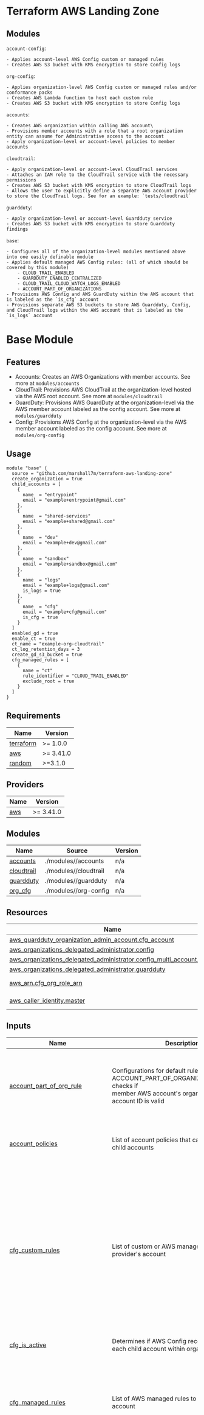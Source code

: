 # Terraform AWS Landing Zone


## Modules

`account-config`:
    
    - Applies account-level AWS Config custom or managed rules
    - Creates AWS S3 bucket with KMS encryption to store Config logs

`org-config`:
    
    - Applies organization-level AWS Config custom or managed rules and/or conformance packs
    - Creates AWS Lambda function to host each custom rule
    - Creates AWS S3 bucket with KMS encryption to store Config logs

`accounts`:

    - Creates AWS organization within calling AWS account\
    - Provisions member accounts with a role that a root organization entity can assume for Administrative access to the account
    - Apply organization-level or account-level policies to member accounts

`cloudtrail`:

    - Apply organization-level or account-level CloudTrail services
    - Attaches an IAM role to the CloudTrail service with the necessary permissions
    - Creates AWS S3 bucket with KMS encryption to store CloudTrail logs
    - Allows the user to explicitly define a separate AWS account provider to store the CloudTrail logs. See for an example: `tests/cloudtrail`

`guardduty`:

    - Apply organization-level or account-level Guardduty service
    - Creates AWS S3 bucket with KMS encryption to store Guardduty findings


`base`:

    - Configures all of the organization-level modules mentioned above into one easily definable module
    - Applies default managed AWS Config rules: (all of which should be covered by this module)
        - CLOUD_TRAIL_ENABLED
        - GUARDDUTY_ENABLED_CENTRALIZED
        - CLOUD_TRAIL_CLOUD_WATCH_LOGS_ENABLED
        - ACCOUNT_PART_OF_ORGANIZATIONS
    - Provisions AWS Config and AWS GuardDuty within the AWS account that is labeled as the `is_cfg` account
    - Provisions separate AWS S3 buckets to store AWS Guardduty, Config, and CloudTrail logs within the AWS account that is labeled as the `is_logs` account

# Base Module

## Features
- Accounts: Creates an AWS Organizations with member accounts. See more at `modules/accounts`
- CloudTrail: Provisions AWS CloudTrail at the organization-level hosted via the AWS root account. See more at `modules/cloudtrail`
- GuardDuty: Provisions AWS GuardDuty at the organization-level via the AWS member account labeled as the config account.  See more at `modules/guardduty`
- Config: Provisions AWS Config at the organization-level via the AWS member account labeled as the config account. See more at `modules/org-config`

## Usage

```
module "base" {
  source = "github.com/marshall7m/terraform-aws-landing-zone"
  create_organization = true
  child_accounts = [
    {
      name  = "entrypoint"
      email = "example+entrypoint@gmail.com"
    },
    {
      name  = "shared-services"
      email = "example+shared@gmail.com"
    },
    {
      name  = "dev"
      email = "example+dev@gmail.com"
    },
    {
      name  = "sandbox"
      email = "example+sandbox@gmail.com"
    },
    {
      name  = "logs"
      email = "example+logs@gmail.com"
      is_logs = true
    },
    {
      name  = "cfg"
      email = "example+cfg@gmail.com"
      is_cfg = true
    }
  ]
  enabled_gd = true
  enable_ct = true
  ct_name = "example-org-cloudtrail"
  ct_log_retention_days = 3
  create_gd_s3_bucket = true
  cfg_managed_rules = [
    {
      name = "ct"
      rule_identifier = "CLOUD_TRAIL_ENABLED"
      exclude_root = true
    }
  ]
}
```

<!-- BEGINNING OF PRE-COMMIT-TERRAFORM DOCS HOOK -->
## Requirements

| Name | Version |
|------|---------|
| <a name="requirement_terraform"></a> [terraform](#requirement\_terraform) | >= 1.0.0 |
| <a name="requirement_aws"></a> [aws](#requirement\_aws) | >= 3.41.0 |
| <a name="requirement_random"></a> [random](#requirement\_random) | >=3.1.0 |

## Providers

| Name | Version |
|------|---------|
| <a name="provider_aws"></a> [aws](#provider\_aws) | >= 3.41.0 |

## Modules

| Name | Source | Version |
|------|--------|---------|
| <a name="module_accounts"></a> [accounts](#module\_accounts) | ./modules//accounts | n/a |
| <a name="module_cloudtrail"></a> [cloudtrail](#module\_cloudtrail) | ./modules//cloudtrail | n/a |
| <a name="module_guardduty"></a> [guardduty](#module\_guardduty) | ./modules//guardduty | n/a |
| <a name="module_org_cfg"></a> [org\_cfg](#module\_org\_cfg) | ./modules//org-config | n/a |

## Resources

| Name | Type |
|------|------|
| [aws_guardduty_organization_admin_account.cfg_account](https://registry.terraform.io/providers/hashicorp/aws/latest/docs/resources/guardduty_organization_admin_account) | resource |
| [aws_organizations_delegated_administrator.config](https://registry.terraform.io/providers/hashicorp/aws/latest/docs/resources/organizations_delegated_administrator) | resource |
| [aws_organizations_delegated_administrator.config_multi_account_setup](https://registry.terraform.io/providers/hashicorp/aws/latest/docs/resources/organizations_delegated_administrator) | resource |
| [aws_organizations_delegated_administrator.guardduty](https://registry.terraform.io/providers/hashicorp/aws/latest/docs/resources/organizations_delegated_administrator) | resource |
| [aws_arn.cfg_org_role_arn](https://registry.terraform.io/providers/hashicorp/aws/latest/docs/data-sources/arn) | data source |
| [aws_caller_identity.master](https://registry.terraform.io/providers/hashicorp/aws/latest/docs/data-sources/caller_identity) | data source |

## Inputs

| Name | Description | Type | Default | Required |
|------|-------------|------|---------|:--------:|
| <a name="input_account_part_of_org_rule"></a> [account\_part\_of\_org\_rule](#input\_account\_part\_of\_org\_rule) | Configurations for default rule: ACCOUNT\_PART\_OF\_ORGANIZATIONS. Rule checks if <br>member AWS account's organization master account ID is valid | <pre>object({<br>    enable                      = optional(bool)<br>    name                        = optional(string)<br>    excluded_accounts           = optional(list(string))<br>    exclude_root                = optional(bool)<br>    maximum_execution_frequency = optional(string)<br>    tags                        = optional(map(string))<br>  })</pre> | `{}` | no |
| <a name="input_account_policies"></a> [account\_policies](#input\_account\_policies) | List of account policies that can be attached to child accounts | <pre>list(object({<br>    name    = string<br>    content = string<br>  }))</pre> | `[]` | no |
| <a name="input_cfg_custom_rules"></a> [cfg\_custom\_rules](#input\_cfg\_custom\_rules) | List of custom or AWS managed rules to apply to provider's account | <pre>list(object({<br>    name                        = string<br>    description                 = optional(string)<br>    excluded_accounts           = optional(list(string))<br>    exclude_root                = optional(bool)<br>    input_parameters            = optional(map(string))<br>    rule_identifier             = string<br>    maximum_execution_frequency = optional(string)<br>    tags                        = optional(map(string))<br><br>    function_name = optional(string)<br>    handler       = string<br>    runtime       = string<br>    env_vars      = optional(map(string))<br>    filename      = optional(string)<br>    image_uri     = optional(string)<br>    s3_bucket     = optional(string)<br>    s3_key        = optional(string)<br>  }))</pre> | `[]` | no |
| <a name="input_cfg_is_active"></a> [cfg\_is\_active](#input\_cfg\_is\_active) | Determines if AWS Config recorder is active in each child account within organization | `bool` | `true` | no |
| <a name="input_cfg_managed_rules"></a> [cfg\_managed\_rules](#input\_cfg\_managed\_rules) | List of AWS managed rules to apply to provider's account | <pre>list(object({<br>    name                        = string<br>    description                 = optional(string)<br>    excluded_accounts           = optional(list(string))<br>    exclude_root                = optional(bool)<br>    input_parameters            = optional(map(string))<br>    rule_identifier             = string<br>    maximum_execution_frequency = optional(string)<br>    tags                        = optional(map(string))<br>  }))</pre> | `[]` | no |
| <a name="input_child_accounts"></a> [child\_accounts](#input\_child\_accounts) | List of AWS child accounts and their respective configurations | <pre>list(object({<br>    name                       = string<br>    email                      = string<br>    role_name                  = optional(string)<br>    parent_id                  = optional(string)<br>    policies                   = optional(list(string))<br>    tags                       = optional(map(string))<br>    is_logs                    = optional(bool)<br>    is_cfg                     = optional(bool)<br>    iam_user_access_to_billing = optional(bool)<br>  }))</pre> | `[]` | no |
| <a name="input_create_gd_s3_bucket"></a> [create\_gd\_s3\_bucket](#input\_create\_gd\_s3\_bucket) | Determines if Guard Duty findings should be publised to a S3 bucket within the logs account | `bool` | `true` | no |
| <a name="input_create_organization"></a> [create\_organization](#input\_create\_organization) | Determines if an AWS Organization should be created (to import pre-existing Organization, use `terraform import aws_organizations_organization.this <organization_name>`) | `bool` | `true` | no |
| <a name="input_ct_cw_logs_enabled_rule"></a> [ct\_cw\_logs\_enabled\_rule](#input\_ct\_cw\_logs\_enabled\_rule) | Configurations for default rule: CLOUD\_TRAIL\_CLOUD\_WATCH\_LOGS\_ENABLED. Rule checks if <br>CloudTrail CloudWatch logs are enabled within AWS Organization's master account | <pre>object({<br>    enable                      = optional(bool)<br>    name                        = optional(string)<br>    excluded_accounts           = optional(list(string))<br>    exclude_root                = optional(bool)<br>    maximum_execution_frequency = optional(string)<br>    tags                        = optional(map(string))<br>  })</pre> | `{}` | no |
| <a name="input_ct_enabled_rule"></a> [ct\_enabled\_rule](#input\_ct\_enabled\_rule) | Configurations for default rule: CLOUD\_TRAIL\_ENABLED. Rule checks if Cloudtrail is <br>enabled within each account that's not within <br>`excluded_accounts` attribute" | <pre>object({<br>    enable                      = optional(bool)<br>    name                        = optional(string)<br>    excluded_accounts           = optional(list(string))<br>    exclude_root                = optional(bool)<br>    maximum_execution_frequency = optional(string)<br>    tags                        = optional(map(string))<br>  })</pre> | `{}` | no |
| <a name="input_ct_is_active"></a> [ct\_is\_active](#input\_ct\_is\_active) | Determines if Cloudtrail logging is active (only suspends Cloudtrail logging if false) | `bool` | `true` | no |
| <a name="input_ct_log_retention_days"></a> [ct\_log\_retention\_days](#input\_ct\_log\_retention\_days) | Number of days Cloud Watch will retain the logs | `number` | n/a | yes |
| <a name="input_ct_name"></a> [ct\_name](#input\_ct\_name) | Name of CloudTrail | `string` | n/a | yes |
| <a name="input_enable_ct"></a> [enable\_ct](#input\_enable\_ct) | Determines if organization-level Cloudtrail should be used | `bool` | `true` | no |
| <a name="input_enable_gd"></a> [enable\_gd](#input\_enable\_gd) | Determines if organization-level Guard Duty should be used | `bool` | `true` | no |
| <a name="input_gd_bucket_name"></a> [gd\_bucket\_name](#input\_gd\_bucket\_name) | S3 bucket to publish Guard Duty findings to | `string` | `null` | no |
| <a name="input_gd_deny_invalid_crypted_headers"></a> [gd\_deny\_invalid\_crypted\_headers](#input\_gd\_deny\_invalid\_crypted\_headers) | Determines if a S3 policy statement should be added to Guard duty associated bucket to deny uploads with invalid crypted headers | `bool` | `true` | no |
| <a name="input_gd_deny_uncrypted_uploads"></a> [gd\_deny\_uncrypted\_uploads](#input\_gd\_deny\_uncrypted\_uploads) | Determines if a S3 policy statement should be added to Guard duty associated bucket to deny uncrypted uploads | `bool` | `true` | no |
| <a name="input_gd_enabled_centralized_rule"></a> [gd\_enabled\_centralized\_rule](#input\_gd\_enabled\_centralized\_rule) | Configurations for default rule: GUARDDUTY\_ENABLED\_CENTRALIZED. Rule checks if GuardDuty is <br>enabled within the config AWS account ID. Config AWS account can be specified via is\_cfg attribute within `var.child_accounts` | <pre>object({<br>    enable                      = optional(bool)<br>    name                        = optional(string)<br>    excluded_accounts           = optional(list(string))<br>    exclude_root                = optional(bool)<br>    maximum_execution_frequency = optional(string)<br>    tags                        = optional(map(string))<br>  })</pre> | `{}` | no |
| <a name="input_gd_is_active"></a> [gd\_is\_active](#input\_gd\_is\_active) | Determines if Guard Duty is active (only suspends Guard Duty activity if false) | `bool` | `true` | no |

## Outputs

| Name | Description |
|------|-------------|
| <a name="output_child_accounts"></a> [child\_accounts](#output\_child\_accounts) | Account configurations for AWS member accounts |
<!-- END OF PRE-COMMIT-TERRAFORM DOCS HOOK -->

## TODO
- Figure out if it's safe to use one CMK for all s3 buckets provisioned via this module
- Give option to consolidate AWS cfg, gd, and ct logging buckets into one?
